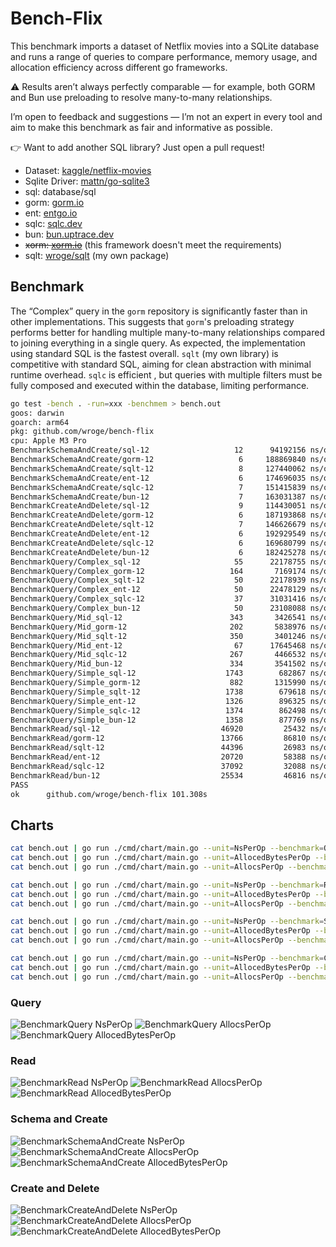 # Bench-Flix

This benchmark imports a dataset of Netflix movies into a SQLite database and runs a range of queries to compare performance, memory usage, and allocation efficiency across different go frameworks.

⚠️ Results aren’t always perfectly comparable — for example, both GORM and Bun use preloading to resolve many-to-many relationships. 

I’m open to feedback and suggestions — I’m not an expert in every tool and aim to make this benchmark as fair and informative as possible.

👉 Want to add another SQL library? Just open a pull request!

- Dataset: [kaggle/netflix-movies](https://www.kaggle.com/datasets/bhargavchirumamilla/netflix-movies-and-tv-shows-till-2025)
- Sqlite Driver: [mattn/go-sqlite3](https://github.com/mattn/go-sqlite3)
- sql: database/sql
- gorm: [gorm.io](https://gorm.io/)
- ent: [entgo.io](https://entgo.io/)
- sqlc: [sqlc.dev](https://sqlc.dev/)
- bun: [bun.uptrace.dev](https://bun.uptrace.dev/)
- ~~xorm: [xorm.io](https://xorm.io/)~~ (this framework doesn't meet the requirements)
- sqlt: [wroge/sqlt](https://github.com/wroge/sqlt) (my own package)

## Benchmark

The “Complex” query in the ```gorm``` repository is significantly faster than in other implementations. This suggests that ```gorm```'s preloading strategy performs better for handling multiple many-to-many relationships compared to joining everything in a single query.
As expected, the implementation using standard SQL is the fastest overall.
```sqlt``` (my own library) is competitive with standard SQL, aiming for clean abstraction with minimal runtime overhead. 
```sqlc``` is efficient , but queries with multiple filters must be fully composed and executed within the database, limiting performance.

```bash
go test -bench . -run=xxx -benchmem > bench.out
goos: darwin
goarch: arm64
pkg: github.com/wroge/bench-flix
cpu: Apple M3 Pro
BenchmarkSchemaAndCreate/sql-12         	      12	  94192156 ns/op	10295913 B/op	  252159 allocs/op
BenchmarkSchemaAndCreate/gorm-12        	       6	 188869840 ns/op	90620432 B/op	 1125674 allocs/op
BenchmarkSchemaAndCreate/sqlt-12        	       8	 127440062 ns/op	20821134 B/op	  546898 allocs/op
BenchmarkSchemaAndCreate/ent-12         	       6	 174696035 ns/op	40317310 B/op	 1001965 allocs/op
BenchmarkSchemaAndCreate/sqlc-12        	       7	 151415839 ns/op	14811450 B/op	  462511 allocs/op
BenchmarkSchemaAndCreate/bun-12         	       7	 163031387 ns/op	82714694 B/op	  428163 allocs/op
BenchmarkCreateAndDelete/sql-12         	       9	 114430051 ns/op	10549271 B/op	  262998 allocs/op
BenchmarkCreateAndDelete/gorm-12        	       6	 187193868 ns/op	93430736 B/op	 1160478 allocs/op
BenchmarkCreateAndDelete/sqlt-12        	       7	 146626679 ns/op	21254501 B/op	  560123 allocs/op
BenchmarkCreateAndDelete/ent-12         	       6	 192929549 ns/op	42221965 B/op	 1043993 allocs/op
BenchmarkCreateAndDelete/sqlc-12        	       6	 169680799 ns/op	15097354 B/op	  474389 allocs/op
BenchmarkCreateAndDelete/bun-12         	       6	 182425278 ns/op	87621037 B/op	  442113 allocs/op
BenchmarkQuery/Complex_sql-12           	      55	  22178755 ns/op	   15814 B/op	     271 allocs/op
BenchmarkQuery/Complex_gorm-12          	     164	   7169174 ns/op	  124228 B/op	    2450 allocs/op
BenchmarkQuery/Complex_sqlt-12          	      50	  22178939 ns/op	   14452 B/op	     316 allocs/op
BenchmarkQuery/Complex_ent-12           	      50	  22478129 ns/op	   84158 B/op	    1914 allocs/op
BenchmarkQuery/Complex_sqlc-12          	      37	  31031416 ns/op	   13377 B/op	     250 allocs/op
BenchmarkQuery/Complex_bun-12           	      50	  23108088 ns/op	   56310 B/op	    1126 allocs/op
BenchmarkQuery/Mid_sql-12               	     343	   3426541 ns/op	   10923 B/op	     218 allocs/op
BenchmarkQuery/Mid_gorm-12              	     202	   5838976 ns/op	  104482 B/op	    2029 allocs/op
BenchmarkQuery/Mid_sqlt-12              	     350	   3401246 ns/op	   10158 B/op	     252 allocs/op
BenchmarkQuery/Mid_ent-12               	      67	  17645468 ns/op	   67651 B/op	    1540 allocs/op
BenchmarkQuery/Mid_sqlc-12              	     267	   4466532 ns/op	    9206 B/op	     201 allocs/op
BenchmarkQuery/Mid_bun-12               	     334	   3541502 ns/op	   49183 B/op	     898 allocs/op
BenchmarkQuery/Simple_sql-12            	    1743	    682867 ns/op	   79277 B/op	    1676 allocs/op
BenchmarkQuery/Simple_gorm-12           	     882	   1315990 ns/op	  606285 B/op	   12286 allocs/op
BenchmarkQuery/Simple_sqlt-12           	    1738	    679618 ns/op	   85272 B/op	    1863 allocs/op
BenchmarkQuery/Simple_ent-12            	    1326	    896325 ns/op	  314250 B/op	    6698 allocs/op
BenchmarkQuery/Simple_sqlc-12           	    1374	    862498 ns/op	   89702 B/op	    1513 allocs/op
BenchmarkQuery/Simple_bun-12            	    1358	    877769 ns/op	  200469 B/op	    5928 allocs/op
BenchmarkRead/sql-12                    	   46920	     25432 ns/op	    2384 B/op	      69 allocs/op
BenchmarkRead/gorm-12                   	   13766	     86810 ns/op	   60055 B/op	    1004 allocs/op
BenchmarkRead/sqlt-12                   	   44396	     26983 ns/op	    3521 B/op	      93 allocs/op
BenchmarkRead/ent-12                    	   20720	     58388 ns/op	   33623 B/op	     848 allocs/op
BenchmarkRead/sqlc-12                   	   37092	     32088 ns/op	    2296 B/op	      67 allocs/op
BenchmarkRead/bun-12                    	   25534	     46816 ns/op	   36544 B/op	     414 allocs/op
PASS
ok  	github.com/wroge/bench-flix	101.308s
```

## Charts

```bash
cat bench.out | go run ./cmd/chart/main.go --unit=NsPerOp --benchmark=Query --variants=Simple,Mid,Complex
cat bench.out | go run ./cmd/chart/main.go --unit=AllocedBytesPerOp --benchmark=Query --variants=Simple,Mid,Complex
cat bench.out | go run ./cmd/chart/main.go --unit=AllocsPerOp --benchmark=Query --variants=Simple,Mid,Complex

cat bench.out | go run ./cmd/chart/main.go --unit=NsPerOp --benchmark=Read
cat bench.out | go run ./cmd/chart/main.go --unit=AllocedBytesPerOp --benchmark=Read
cat bench.out | go run ./cmd/chart/main.go --unit=AllocsPerOp --benchmark=Read

cat bench.out | go run ./cmd/chart/main.go --unit=NsPerOp --benchmark=SchemaAndCreate
cat bench.out | go run ./cmd/chart/main.go --unit=AllocedBytesPerOp --benchmark=SchemaAndCreate
cat bench.out | go run ./cmd/chart/main.go --unit=AllocsPerOp --benchmark=SchemaAndCreate

cat bench.out | go run ./cmd/chart/main.go --unit=NsPerOp --benchmark=CreateAndDelete
cat bench.out | go run ./cmd/chart/main.go --unit=AllocedBytesPerOp --benchmark=CreateAndDelete
cat bench.out | go run ./cmd/chart/main.go --unit=AllocsPerOp --benchmark=CreateAndDelete
```

### Query

![BenchmarkQuery NsPerOp](charts/Query_NsPerOp_SimpleMidComplex.png)
![BenchmarkQuery AllocsPerOp](charts/Query_AllocsPerOp_SimpleMidComplex.png)
![BenchmarkQuery AllocedBytesPerOp](charts/Query_AllocedBytesPerOp_SimpleMidComplex.png)

### Read

![BenchmarkRead NsPerOp](charts/Read_NsPerOp.png)
![BenchmarkRead AllocsPerOp](charts/Read_AllocsPerOp.png)
![BenchmarkRead AllocedBytesPerOp](charts/Read_AllocedBytesPerOp.png)

### Schema and Create

![BenchmarkSchemaAndCreate NsPerOp](charts/SchemaAndCreate_NsPerOp.png)
![BenchmarkSchemaAndCreate AllocsPerOp](charts/SchemaAndCreate_AllocsPerOp.png)
![BenchmarkSchemaAndCreate AllocedBytesPerOp](charts/SchemaAndCreate_AllocedBytesPerOp.png)

### Create and Delete

![BenchmarkCreateAndDelete NsPerOp](charts/CreateAndDelete_NsPerOp.png)
![BenchmarkCreateAndDelete AllocsPerOp](charts/CreateAndDelete_AllocsPerOp.png)
![BenchmarkCreateAndDelete AllocedBytesPerOp](charts/CreateAndDelete_AllocedBytesPerOp.png)
